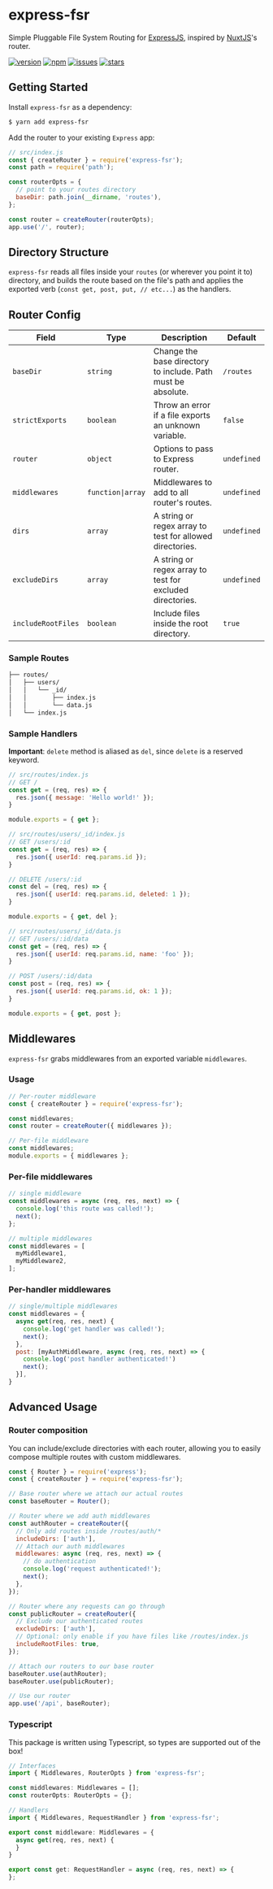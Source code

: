 # express-fsr

Simple Pluggable File System Routing for [ExpressJS](http://expressjs.com/), inspired by [NuxtJS](https://nuxtjs.org/docs/2.x/features/file-system-routing/)'s router.

[![version](https://img.shields.io/npm/v/express-fsr)](https://www.npmjs.com/package/express-fsr)
[![npm](https://img.shields.io/npm/dm/express-fsr)](https://www.npmjs.com/package/express-fsr)
[![issues](https://img.shields.io/github/issues/Choooks22/express-fsr)](https://github.com/Choooks22/express-fsr/issues)
[![stars](https://img.shields.io/github/stars/Choooks22/express-fsr?style=social)](https://github.com/Choooks22/express-fsr)

## Getting Started

Install `express-fsr` as a dependency:

```bash
$ yarn add express-fsr
```

Add the router to your existing `Express` app:

```js
// src/index.js
const { createRouter } = require('express-fsr');
const path = require('path');

const routerOpts = {
  // point to your routes directory
  baseDir: path.join(__dirname, 'routes'),
};

const router = createRouter(routerOpts);
app.use('/', router);
```

## Directory Structure

`express-fsr` reads all files inside your `routes` (or wherever you point it to) directory,
and builds the route based on the file's path and applies the exported verb (`const get, post, put, // etc...`) as the handlers.

## Router Config

| Field              | Type              | Description                                                  | Default     |
| ------------------ | ----------------- | ------------------------------------------------------------ | ----------- |
| `baseDir`          | `string`          | Change the base directory to include. Path must be absolute. | `/routes`   |
| `strictExports`    | `boolean`         | Throw an error if a file exports an unknown variable.        | `false`     |
| `router`           | `object`          | Options to pass to Express router.                           | `undefined` |
| `middlewares`      | `function\|array` | Middlewares to add to all router's routes.                   | `undefined` |
| `dirs`             | `array`           | A string or regex array to test for allowed directories.     | `undefined` |
| `excludeDirs`      | `array`           | A string or regex array to test for excluded directories.    | `undefined` |
| `includeRootFiles` | `boolean`         | Include files inside the root directory.                     | `true`      |

### Sample Routes

```md
├── routes/
│   ├── users/
│   │   └── _id/
│   │       ├── index.js
│   │       └── data.js
│   └── index.js
```

### Sample Handlers

**Important**: `delete` method is aliased as `del`, since `delete` is a reserved keyword.

```js
// src/routes/index.js
// GET /
const get = (req, res) => {
  res.json({ message: 'Hello world!' });
}

module.exports = { get };
```

```js
// src/routes/users/_id/index.js
// GET /users/:id
const get = (req, res) => {
  res.json({ userId: req.params.id });
}

// DELETE /users/:id
const del = (req, res) => {
  res.json({ userId: req.params.id, deleted: 1 });
}

module.exports = { get, del };
```

```js
// src/routes/users/_id/data.js
// GET /users/:id/data
const get = (req, res) => {
  res.json({ userId: req.params.id, name: 'foo' });
}

// POST /users/:id/data
const post = (req, res) => {
  res.json({ userId: req.params.id, ok: 1 });
}

module.exports = { get, post };
```

## Middlewares

`express-fsr` grabs middlewares from an exported variable `middlewares`.

### Usage

```js
// Per-router middleware
const { createRouter } = require('express-fsr');

const middlewares;
const router = createRouter({ middlewares });

// Per-file middleware
const middlewares;
module.exports = { middlewares };
```

### Per-file middlewares

```js
// single middleware
const middlewares = async (req, res, next) => {
  console.log('this route was called!');
  next();
};

// multiple middlewares
const middlewares = [
  myMiddleware1,
  myMiddleware2,
];
```

### Per-handler middlewares

```js
// single/multiple middlewares
const middlewares = {
  async get(req, res, next) {
    console.log('get handler was called!');
    next();
  },
  post: [myAuthMiddleware, async (req, res, next) => {
    console.log('post handler authenticated!')
    next();
  }],
}
```

## Advanced Usage

### Router composition

You can include/exclude directories with each router, allowing you to easily compose multiple routes with custom middlewares.

```js
const { Router } = require('express');
const { createRouter } = require('express-fsr');

// Base router where we attach our actual routes
const baseRouter = Router();

// Router where we add auth middlewares
const authRouter = createRouter({
  // Only add routes inside /routes/auth/*
  includeDirs: ['auth'],
  // Attach our auth middlewares
  middlewares: async (req, res, next) => {
    // do authentication
    console.log('request authenticated!');
    next();
  },
});

// Router where any requests can go through
const publicRouter = createRouter({
  // Exclude our authenticated routes
  excludeDirs: ['auth'],
  // Optional: only enable if you have files like /routes/index.js
  includeRootFiles: true,
});

// Attach our routers to our base router
baseRouter.use(authRouter);
baseRouter.use(publicRouter);

// Use our router
app.use('/api', baseRouter);
```

### Typescript

This package is written using Typescript, so types are supported out of the box!

```ts
// Interfaces
import { Middlewares, RouterOpts } from 'express-fsr';

const middlewares: Middlewares = [];
const routerOpts: RouterOpts = {};

// Handlers
import { Middlewares, RequestHandler } from 'express-fsr';

export const middleware: Middlewares = {
  async get(req, res, next) {
  }
}

export const get: RequestHandler = async (req, res, next) => {
};
```
